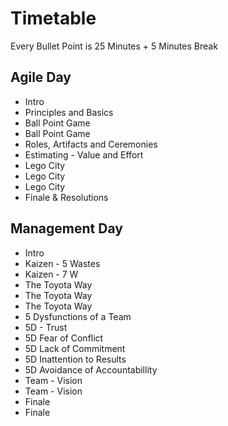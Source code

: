 # Timetable 

Every Bullet Point is 25 Minutes + 5 Minutes Break

## Agile Day

* Intro
* Principles and Basics 
* Ball Point Game 
* Ball Point Game 
* Roles, Artifacts and Ceremonies
* Estimating - Value and Effort
* Lego City 
* Lego City 
* Lego City
* Finale & Resolutions

## Management Day

* Intro 
* Kaizen - 5 Wastes 
* Kaizen - 7 W 
* The Toyota Way
* The Toyota Way 
* The Toyota Way 
* 5 Dysfunctions of a Team
* 5D - Trust
* 5D Fear of Conflict 
* 5D Lack of Commitment
* 5D Inattention to Results
* 5D Avoidance of Accountabillity
* Team - Vision
* Team - Vision 
* Finale
* Finale



